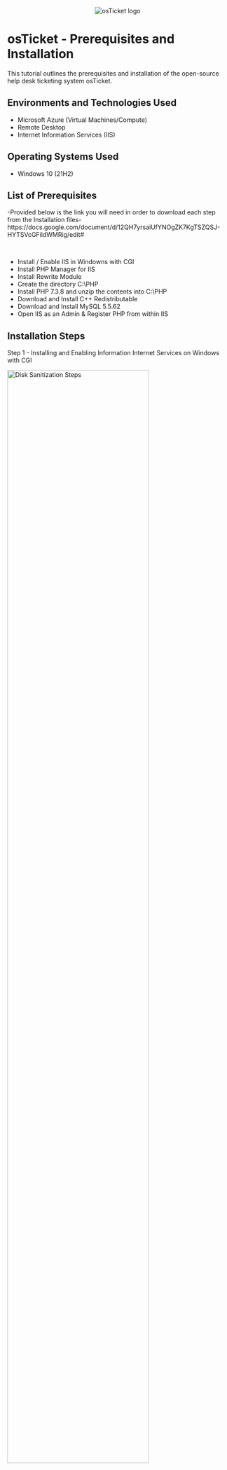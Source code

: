 <p align="center">
<img src="https://i.imgur.com/Clzj7Xs.png" alt="osTicket logo"/>
</p>

<h1>osTicket - Prerequisites and Installation</h1>
This tutorial outlines the prerequisites and installation of the open-source help desk ticketing system osTicket.<br />


<h2>Environments and Technologies Used</h2>

- Microsoft Azure (Virtual Machines/Compute)
- Remote Desktop
- Internet Information Services (IIS)

<h2>Operating Systems Used </h2>

- Windows 10</b> (21H2)

<h2>List of Prerequisites</h2>
-Provided below is the link you will need in order to download each step from the Installation files-
https://docs.google.com/document/d/12QH7yrsaiUfYNOgZK7KgTSZQSJ-HYTSVcGFildWMRig/edit#
</p>
<br />

- Install / Enable IIS in Windowns with CGI 
- Install PHP Manager for IIS 
- Install Rewrite Module
- Create the directory C:\PHP
- Install PHP 7.3.8 and unzip the contents into C:\PHP
- Download and Install C++ Redistributable
- Download and Install MySQL 5.5.62
- Open IIS as an Admin & Register PHP from within IIS


<h2>Installation Steps</h2>
Step 1 - Installing and Enabling Information Internet Services on Windows with CGI
 
<p>
<img src="https://i.imgur.com/y6SuxGq.png" height="80%" width="80%" alt="Disk Sanitization Steps"/>
</p>
<p>
IIS: Internet Information Services - Web server that allows this computer to serve up websites. 

Right click start menu, click run, type control for control panel, under programs, click turn windows features on / off,
click and expand Information Internet Services, expand world wide web services, expand application development features, click CGI (CGI lets us install PHP Manager), 
Install.

Test web sever: Type 127.0.0.1 into URL search bar, it should load IIS Default Website. 
</p>
<br />

Step 2 - From the Installation Files, download and install PHP Manager for IIS (PHPManagerForIIS_V1.5.0.msi)
<p>
<img src="https://i.imgur.com/G9lgwnZ.png" height="80%" width="80%" alt="Disk Sanitization Steps"/>
</p>
<p>
Download PHP from installation files to computer, open downloads folder and double click to install, hit next, I agree, close app. Next we will download and install the Rewrite Module.
</p>
<br />

Step 3 - From the Installation Files, download and install the Rewrite Module (rewrite_amd64_en-US.msi)
<p>
<img src="https://i.imgur.com/AX4ClvR.png" height="80%" width="80%" alt="Disk Sanitization Steps"/>
</p>
<p>
Download Rewrite Module, open downloads folder, double click to install, finish. 
</p>
<br />

Step 4 - Create the directory C:\PHP
<p>
<img src="https://i.imgur.com/M5FdBHO.png" height="80%" width="80%" alt="Disk Sanitization Steps"/>
</p>
<p>
Type C: into File Explorer search bar, right click under existing folders above and choose New, Folder, and type PHP, click enter). 
</p>
<br />

Step 5 - From the Installation Files, download PHP 7.3.8 (php-7.3.8-nts-Win32-VC15-x86.zip) and unzip the contents into C:\PHP
 
<p>
<img src="https://i.imgur.com/3lCESBz.png" height="80%" width="80%" alt="Disk Sanitization Steps"/>
</p>
<p>
Once downloaded, right click on file, extract all, when it wants destination, click browse, This PC, windows(C:), PHP folder, select and click extract. 

</p>
<br />

Step 6 - Download and Install C++ Redistributable
 
<p>
<img src="https://i.imgur.com/9zRU2Xs.png" height="80%" width="80%" alt="Disk Sanitization Steps"/>
</p>
<p>
Once downloaded, double click on file, Agree to terms and conditions and install, close. 

</p>
<br />

Step 7 - Download and Install MySQL 5.5.62 (mysql-5.5.62-win32.msi)
 
<p>
<img src="https://i.imgur.com/T2O8XkP.png" height="80%" width="80%" alt="Disk Sanitization Steps"/>
</p>
<p>

Double click mysql file once downloaded, click next, I accept agreement, typical install, install, 
make sure Launch the MySQL Instance Configuration Wizard is checked, finish.

Open notepad and write down credentials so you dont forget! 
Click next, choose standard configuration, next. Fill out username and password of choice, next, execute, Finish.


</p>
<br />

Step 8 & 9 - Open IIS as an Admin & Register PHP from within IIS
 
<p>
<img src="https://i.imgur.com/wUXi66Q.png" height="80%" width="80%" alt="Disk Sanitization Steps"/>
<img src="https://i.imgur.com/MzaBYy0.png" height="80%" width="80%" alt="Disk Sanitization Steps"/>
<img src="https://i.imgur.com/PesIWbu.png" height="80%" width="80%" alt="Disk Sanitization Steps"/>
</p>
<p>

Click start, type IIS, right click Internet Information Services and run as administrator. 
Register PHP now, click PHP manager app, double click, PHP is not enabled so we need to register new PHP version, browse to where we put all the PHP files. 
C drive, PHP, click PHP.cgi (PHP executable), click open. 

*Anytime you do anything to IIS, it is recommended that you restart the web server, To do this click name of server at the top left and then go to Restart that is on top right of page*

</p>
<br />

<h2>Installing os Ticket</h2>
 </p>
 <p>
 
First - Download osTicket from the Installation Files Folder & Extract and copy “upload” folder to c:\inetpub\wwwroot

Find osTicket file (zip file) under downloads, double click, we want to drag the uploads file into a separate folder to 
c: \intetpub\wwwroot. To do this we will open up separate file explorer, click This PC, Windows (C:), innetpub, wwwroot, 
now we can drag the upload folder into this wwwroot folder. 

Now, Within c:\inetpub\wwwroot, Rename “upload” to “osTicket”. Once the upload file has processed into wwwroot, you
can right click the upload folder and click rename, type osTicket and hit enter. 

Reload IIS again and click Restart. 
<p>
<img src="https://i.imgur.com/kWb292F.png" height="80%" width="80%" alt="Disk Sanitization Steps"/>
<img src="https://i.imgur.com/uXDpqdp.png" height="80%" width="80%" alt="Disk Sanitization Steps"/>
<img src="https://i.imgur.com/7z5EU9W.png" height="80%" width="80%" alt="Disk Sanitization Steps"/>

</p>
<p>


Now reopen IIS, click sites underneath web server name (top left), default web site, click osTicket, 
on the right, click browse, *80. This should open up os Ticket if it does not then it means you've made an error. 
You'll need to restart the lab over or try to find where you went wrong along the way. 

os Ticket should open, *Note that some extensions are not enabled*

Go back to IIS, sites -> Default -> osTicket
Double-click PHP Manager
Click “Enable or disable an extension”
Enable: php_imap.dll
Enable: php_intl.dll
Enable: php_opcache.dll
Refresh the osTicket site in your browse, observe the changes.

<p>
<img src="https://i.imgur.com/LCxNNU8.png" height="80%" width="80%" alt="Disk Sanitization Steps"/>
<img src="https://i.imgur.com/oW12QWu.png" height="80%" width="80%" alt="Disk Sanitization Steps"/>
<img src="https://i.imgur.com/DVSEFcQ.png" height="80%" width="80%" alt="Disk Sanitization Steps"/>
<img src="https://i.imgur.com/5GHfrxY.png" height="80%" width="80%" alt="Disk Sanitization Steps"/>
<img src="https://i.imgur.com/BeXt5TD.png" height="80%" width="80%" alt="Disk Sanitization Steps"/>
<img src="https://i.imgur.com/B1byKWa.png" height="80%" width="80%" alt="Disk Sanitization Steps"/>
</p>
<p>

</p>
<br />

<h2>Rename: ost-config.php</h2>
 
<p>
<img src="https://i.imgur.com/fDmaM4V.png" height="80%" width="80%" alt="Disk Sanitization Steps"/>
 
<img src="https://i.imgur.com/DmGfRFk.png" height="80%" width="80%" alt="Disk Sanitization Steps"/>
</p>
<p>

From: C:\inetpub\wwwroot\osTicket\include\ost-sampleconfig.php
 
To: C:\inetpub\wwwroot\osTicket\include\ost-config.php
</p>
<p>
<br />
 
<h2>Assign Permissions: ost-config.php</h2>
 
Once you've changed the name to ost-config.php, you will need to assign permissions to ost-config.php. Right click and click Properties, Security, Advanced, Disable Inheritance, Choose "Remove all inherited permissions from this object". Add, select principal, enter "everyone" in object box. 
Click ok, Basic permissions: Full Control, Ok, Apply, Ok. 


</p>
<br />

<p>
<img src="https://i.imgur.com/Ic8Gtr3.png" height="80%" width="80%" alt="Disk Sanitization Steps"/>
<img src="https://i.imgur.com/sWwcDPq.png" height="80%" width="80%" alt="Disk Sanitization Steps"/>
<img src="https://i.imgur.com/tFHhqC4.png" height="80%" width="80%" alt="Disk Sanitization Steps"/>
<img src="https://i.imgur.com/7GhRy0O.png" height="80%" width="80%" alt="Disk Sanitization Steps"/>
<img src="https://i.imgur.com/t98co4y.png" height="80%" width="80%" alt="Disk Sanitization Steps"/>
<img src="https://i.imgur.com/c88A4sn.png" height="80%" width="80%" alt="Disk Sanitization Steps"/>
</p>
<p>
<br />

<p>
<img src="https://i.imgur.com/y6SuxGq.png" height="80%" width="80%" alt="Disk Sanitization Steps"/>
</p>
<p>

Description - 


</p>
<br />

Step  - 
 
<p>
<img src="https://i.imgur.com/y6SuxGq.png" height="80%" width="80%" alt="Disk Sanitization Steps"/>
</p>
<p>

Description - 


</p>
<br />

Step  - 
 
<p>
<img src="https://i.imgur.com/y6SuxGq.png" height="80%" width="80%" alt="Disk Sanitization Steps"/>
</p>
<p>

Description - 


</p>
<br />

Step  - 
 
<p>
<img src="https://i.imgur.com/y6SuxGq.png" height="80%" width="80%" alt="Disk Sanitization Steps"/>
</p>
<p>

Description - 


</p>
<br />

Step  - 
 
<p>
<img src="https://i.imgur.com/y6SuxGq.png" height="80%" width="80%" alt="Disk Sanitization Steps"/>
</p>
<p>

Description - 


</p>
<br />

Step  - 
 
<p>
<img src="https://i.imgur.com/y6SuxGq.png" height="80%" width="80%" alt="Disk Sanitization Steps"/>
</p>
<p>

Description - 


</p>
<br />

Step  - 
 
<p>
<img src="https://i.imgur.com/y6SuxGq.png" height="80%" width="80%" alt="Disk Sanitization Steps"/>
</p>
<p>

Description - 


</p>
<br />

Step  - 
 
<p>
<img src="https://i.imgur.com/y6SuxGq.png" height="80%" width="80%" alt="Disk Sanitization Steps"/>
</p>
<p>

Description - 


</p>
<br />

Step  - 
 
<p>
<img src="https://i.imgur.com/y6SuxGq.png" height="80%" width="80%" alt="Disk Sanitization Steps"/>
</p>
<p>

Description - 


</p>
<br />

Step  - 
 
<p>
<img src="https://i.imgur.com/y6SuxGq.png" height="80%" width="80%" alt="Disk Sanitization Steps"/>
</p>
<p>

Description - 


</p>
<br />

Step  - 
 
<p>
<img src="https://i.imgur.com/y6SuxGq.png" height="80%" width="80%" alt="Disk Sanitization Steps"/>
</p>
<p>

Description - 


</p>
<br />

Step  - 
 
<p>
<img src="https://i.imgur.com/y6SuxGq.png" height="80%" width="80%" alt="Disk Sanitization Steps"/>
</p>
<p>

Description - 


</p>
<br />
